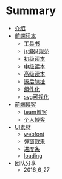 # Summary

* [介绍](README.md)
* [前端读本](books/qian_duan_du_ben.md)
   * [工具书](books/gongju.md)
   * [js编码规范](books/jsbian_ma_gui_fan.md)
   * [初级读本](books/chu_ji_du_ben.md)
   * [中级读本](books/zhong_ji_du_ben.md)
   * [高级读本](books/gao_ji_du_ben.md)
   * [饭后瞎扯](books/fan_hou_xia_che.md)
   * [组件化](books/zu_jian_hua.md)
   * [svg可视化](books/svgke_shi_hua.md)
* [前端博客](blog/qian_duan_bo_ke.md)
   * [team博客](blog/teambo_ke.md)
   * [个人博客](blog/ge_ren_bo_ke.md)
* [UI素材](ui/uisu_cai.md)
   * [webfont](ui/webfont.md)
   * [弹窗效果](ui/tan_chuang_xiao_guo.md)
   * [进度条](ui/jin_du_tiao.md)
   * [loading](ui/loading.md)
* 团队分享
   * 2016_6_27

